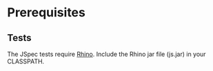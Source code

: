 # Prerequisites

## Tests

The JSpec tests require [Rhino](http://www.mozilla.org/rhino/). Include the Rhino jar file (js.jar) in your CLASSPATH.
